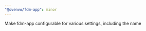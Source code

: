 ```yaml
---
"@svenvw/fdm-app": minor
---
```


Make fdm-app configurable for various settings, including the name
